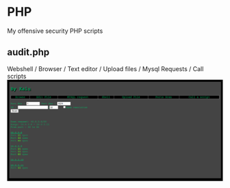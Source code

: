 # PHP

My offensive security PHP scripts

## audit.php
Webshell / Browser / Text editor / Upload files / Mysql Requests / Call scripts
![audit.php](https://github.com/kal-u/php/raw/main/screenshot_audit.png)
